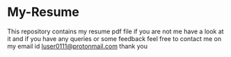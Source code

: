 # My-Resume
This repository contains my resume pdf file if you are not me have a look at it and if you have any queries or some feedback feel free to contact me on my email id luser0111@protonmail.com thank you

